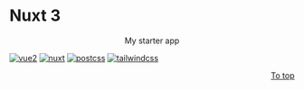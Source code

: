 # Nuxt 3

<p align="center">
  My starter app
</p>

[![vue2][vue-image]][vue]
[![nuxt][nuxt-image]][nuxt]
[![postcss][postcss-image]][postcss]
[![tailwindcss][tailwindcss-image]][tailwindcss]

<p align="right">
  <a href="#uses">To top</a>
</p>

[vue]: https://vuejs.org
[vue-image]: https://img.shields.io/badge/vue-3.x.x-41b883.svg

[nuxt]: https://v3.nuxtjs.org/docs/usage/data-fetching
[nuxt-image]: https://img.shields.io/badge/nuxt-3.x.x-108775.svg

[postcss]: https://postcss.org/
[postcss-image]: https://img.shields.io/badge/postcss-8.x.x-dd3a0a.svg

[tailwindcss]: https://tailwindcss.com/docs/installation
[tailwindcss-image]: https://img.shields.io/badge/tailwind-3.x.x-38bdf8.svg
